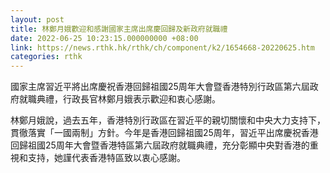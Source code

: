 ```yaml
---
layout: post
title: 林鄭月娥歡迎和感謝國家主席出席慶回歸及新政府就職禮
date: 2022-06-25 10:23:15.000000000 +08:00
link: https://news.rthk.hk/rthk/ch/component/k2/1654668-20220625.htm
categories: rthk
---
```


​國家主席習近平將出席慶祝香港回歸祖國25周年大會暨香港特別行政區第六屆政府就職典禮，行政長官林鄭月娥表示歡迎和衷心感謝。

林鄭月娥說，過去五年，香港特別行政區在習近平的親切關懷和中央大力支持下，貫徹落實「一國兩制」方針。今年是香港回歸祖國25周年，習近平出席慶祝香港回歸祖國25周年大會暨香港特區第六屆政府就職典禮，充分彰顯中央對香港的重視和支持，她謹代表香港特區致以衷心感謝。
